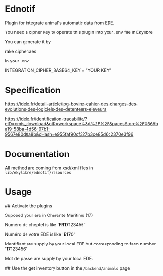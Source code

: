 # Ednotif

Plugin for integrate animal's automatic data from EDE.

You need a cipher key to operate this plugin into your .env file in Ekylibre

You can generate it by 

rake cipher:aes

In your .env

INTEGRATION_CIPHER_BASE64_KEY = "YOUR KEY"

# Specification

https://idele.fr/detail-article/ipg-bovine-cahier-des-charges-des-evolutions-des-logiciels-des-detenteurs-eleveurs

https://idele.fr/identification-tracabilite/?eID=cmis_download&oID=workspace%3A%2F%2FSpacesStore%2F0569ba19-58ba-4d56-97b1-9567e80d0a8b&cHash=e955faf90cf327b3ce85d6c2370e3f96


# Documentation

All method are coming from xsd/xml files in `lib/ekylibre/ednotif/resources`

# Usage

## Activate the plugins

Suposed your are in Charente Maritime (17)

Numéro de cheptel is like '**FR17**123456'

Numéro de votre EDE is like '**E17**0'

Identifiant are supply by your local EDE but corresponding to farm number '**17**123456' 

Mot de passe are supply by your local EDE.

## Use the get inventory button in the `/backend/animals` page